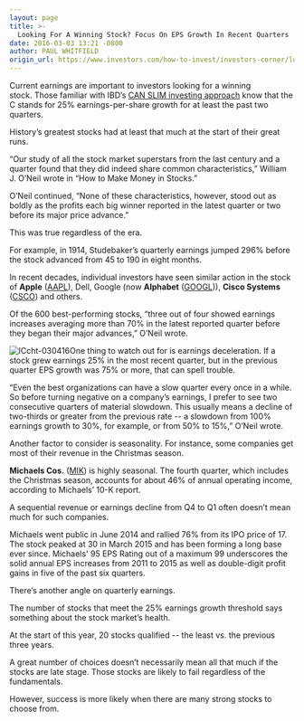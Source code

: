 ```yaml
---
layout: page
title: >-
  Looking For A Winning Stock? Focus On EPS Growth In Recent Quarters
date: 2016-03-03 13:21 -0800
author: PAUL WHITFIELD
origin_url: https://www.investors.com/how-to-invest/investors-corner/looking-for-a-winning-stock-focus-on-eps-growth-in-recent-quarters/
---
```


Current earnings are important to investors looking for a winning stock. Those familiar with IBD’s [CAN SLIM investing approach](http://education.investors.com/courselandingpage.aspx?id=735730) know that the C stands for 25% earnings-per-share growth for at least the past two quarters.

History’s greatest stocks had at least that much at the start of their great runs.

“Our study of all the stock market superstars from the last century and a quarter found that they did indeed share common characteristics,” William J. O’Neil wrote in “How to Make Money in Stocks.”

O’Neil continued, “None of these characteristics, however, stood out as boldly as the profits each big winner reported in the latest quarter or two before its major price advance.”

This was true regardless of the era.

For example, in 1914, Studebaker’s quarterly earnings jumped 296% before the stock advanced from 45 to 190 in eight months.

In recent decades, individual investors have seen similar action in the stock of **Apple** ([AAPL](https://research.investors.com/quote.aspx?symbol=AAPL)), Dell, Google (now **Alphabet** ([GOOGL](https://research.investors.com/quote.aspx?symbol=GOOGL))), **Cisco Systems** ([CSCO](https://research.investors.com/quote.aspx?symbol=CSCO)) and others.

Of the 600 best-performing stocks, “three out of four showed earnings increases averaging more than 70% in the latest reported quarter before they began their major advances,” O’Neil wrote.

![ICcht-030416](https://www.investors.com/wp-content/uploads/2016/03/ICcht-030416-1024x526.jpg)One thing to watch out for is earnings deceleration. If a stock grew earnings 25% in the most recent quarter, but in the previous quarter EPS growth was 75% or more, that can spell trouble.

“Even the best organizations can have a slow quarter every once in a while. So before turning negative on a company’s earnings, I prefer to see two consecutive quarters of material slowdown. This usually means a decline of two-thirds or greater from the previous rate -- a slowdown from 100% earnings growth to 30%, for example, or from 50% to 15%,” O’Neil wrote.

Another factor to consider is seasonality. For instance, some companies get most of their revenue in the Christmas season.

**Michaels Cos.** ([MIK](https://research.investors.com/quote.aspx?symbol=MIK)) is highly seasonal. The fourth quarter, which includes the Christmas season, accounts for about 46% of annual operating income, according to Michaels’ 10-K report.

A sequential revenue or earnings decline from Q4 to Q1 often doesn’t mean much for such companies.

Michaels went public in June 2014 and rallied 76% from its IPO price of 17. The stock peaked at 30 in March 2015 and has been forming a long base ever since. Michaels' 95 EPS Rating out of a maximum 99 underscores the solid annual EPS increases from 2011 to 2015 as well as double-digit profit gains in five of the past six quarters.

There’s another angle on quarterly earnings.

The number of stocks that meet the 25% earnings growth threshold says something about the stock market’s health.

At the start of this year, 20 stocks qualified -- the least vs. the previous three years.

A great number of choices doesn’t necessarily mean all that much if the stocks are late stage. Those stocks are likely to fail regardless of the fundamentals.

However, success is more likely when there are many strong stocks to choose from.
